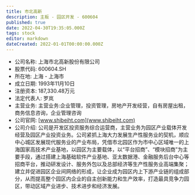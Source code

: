 ```yaml
---
title: 市北高新
description: 主板 - 园区开发 - 600604
published: true
date: 2022-04-30T19:35:05.000Z
tags: stock
editor: markdown
dateCreated: 2022-01-01T00:00:00.000Z
---
```


- 公司名称: 上海市北高新股份有限公司
- 股票代码: 600604.SH
- 所在地: 上海 - 上海市
- 成立日期: 1993年11月10日
- 注册资本: 187,330.48万元
- 法定代表人: 罗岚
- 主营业务: 主营业务:企业管理，投资管理，房地产开发经营，自有房屋出租，商务信息咨询，企业管理咨询
- 公司官网: [www.shibeiht.com](www.shibeiht.com)
- 公司介绍: 公司是开发区投资服务综合运营商，主营业务为园区产业载体开发经营及园区产业投资业务。公司紧抓上海大力发展生产性服务业的契机，顺应中心城区发展现代服务业的产业布局，凭借市北园区作为市中心区域唯一的上海国家高技术产业基地，以园区为主要载体，以“平台招商”、“模块招商”为主要手段，通过搭建上海基础软件产业基地、亚太数据港、金融服务后台中心等招商平台，推动研发设计、服务外包以及总部经济等生产性服务业高端集聚；建立并促进园区企业间网络的形成，让企业成为园区内上下游产业链的组成部分，从而提高整个园区内企业的自主创新能力和生产效率，打造最具竞争力园区，带动区域产业进步、技术进步和经济发展。


